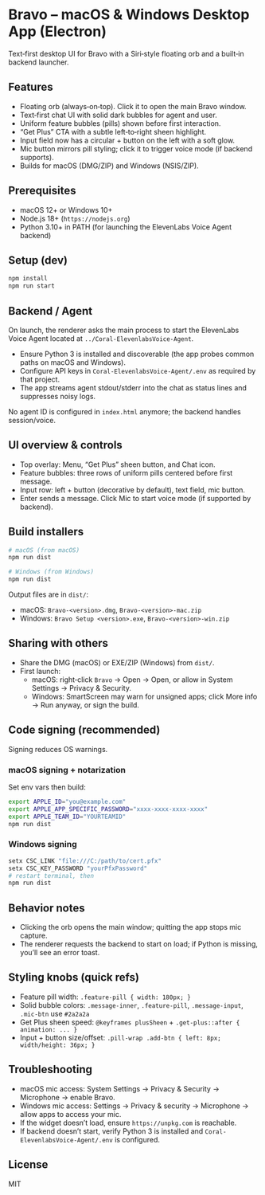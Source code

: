 # Bravo – macOS & Windows Desktop App (Electron)

Text‑first desktop UI for Bravo with a Siri‑style floating orb and a built‑in backend launcher.

## Features
- Floating orb (always‑on‑top). Click it to open the main Bravo window.
- Text‑first chat UI with solid dark bubbles for agent and user.
- Uniform feature bubbles (pills) shown before first interaction.
- “Get Plus” CTA with a subtle left‑to‑right sheen highlight.
- Input field now has a circular + button on the left with a soft glow.
- Mic button mirrors pill styling; click it to trigger voice mode (if backend supports).
- Builds for macOS (DMG/ZIP) and Windows (NSIS/ZIP).

## Prerequisites
- macOS 12+ or Windows 10+
- Node.js 18+ (`https://nodejs.org`)
 - Python 3.10+ in PATH (for launching the ElevenLabs Voice Agent backend)

## Setup (dev)
```bash
npm install
npm run start
```

## Backend / Agent
On launch, the renderer asks the main process to start the ElevenLabs Voice Agent located at `../Coral-ElevenlabsVoice-Agent`.

- Ensure Python 3 is installed and discoverable (the app probes common paths on macOS and Windows).
- Configure API keys in `Coral-ElevenlabsVoice-Agent/.env` as required by that project.
- The app streams agent stdout/stderr into the chat as status lines and suppresses noisy logs.

No agent ID is configured in `index.html` anymore; the backend handles session/voice.

## UI overview & controls
- Top overlay: Menu, “Get Plus” sheen button, and Chat icon.
- Feature bubbles: three rows of uniform pills centered before first message.
- Input row: left + button (decorative by default), text field, mic button.
- Enter sends a message. Click Mic to start voice mode (if supported by backend).

## Build installers
```bash
# macOS (from macOS)
npm run dist

# Windows (from Windows)
npm run dist
```
Output files are in `dist/`:
- macOS: `Bravo-<version>.dmg`, `Bravo-<version>-mac.zip`
- Windows: `Bravo Setup <version>.exe`, `Bravo-<version>-win.zip`

## Sharing with others
- Share the DMG (macOS) or EXE/ZIP (Windows) from `dist/`.
- First launch:
  - macOS: right‑click `Bravo` → Open → Open, or allow in System Settings → Privacy & Security.
  - Windows: SmartScreen may warn for unsigned apps; click More info → Run anyway, or sign the build.

## Code signing (recommended)
Signing reduces OS warnings.

### macOS signing + notarization
Set env vars then build:
```bash
export APPLE_ID="you@example.com"
export APPLE_APP_SPECIFIC_PASSWORD="xxxx-xxxx-xxxx-xxxx"
export APPLE_TEAM_ID="YOURTEAMID"
npm run dist
```

### Windows signing
```bash
setx CSC_LINK "file:///C:/path/to/cert.pfx"
setx CSC_KEY_PASSWORD "yourPfxPassword"
# restart terminal, then
npm run dist
```

## Behavior notes
- Clicking the orb opens the main window; quitting the app stops mic capture.
- The renderer requests the backend to start on load; if Python is missing, you’ll see an error toast.

## Styling knobs (quick refs)
- Feature pill width: `.feature-pill { width: 180px; }`
- Solid bubble colors: `.message-inner`, `.feature-pill`, `.message-input`, `.mic-btn` use `#2a2a2a`
- Get Plus sheen speed: `@keyframes plusSheen` + `.get-plus::after { animation: ... }`
- Input + button size/offset: `.pill-wrap .add-btn { left: 8px; width/height: 36px; }`

## Troubleshooting
- macOS mic access: System Settings → Privacy & Security → Microphone → enable Bravo.
- Windows mic access: Settings → Privacy & security → Microphone → allow apps to access your mic.
- If the widget doesn’t load, ensure `https://unpkg.com` is reachable.
 - If backend doesn’t start, verify Python 3 is installed and `Coral-ElevenlabsVoice-Agent/.env` is configured.

## License
MIT


